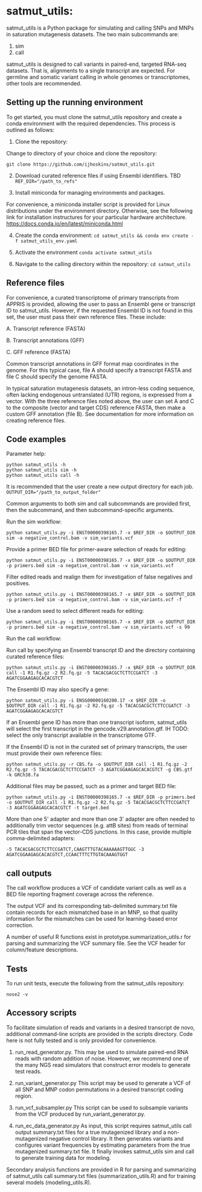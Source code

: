 # satmut_utils:

satmut_utils is a Python package for simulating and calling SNPs and MNPs in saturation mutagenesis datasets. The two main subcommands are:
1. sim
2. call

satmut_utils is designed to call variants in paired-end, targeted RNA-seq datasets. That is, alignments to a single transcript are expected. For germline and somatic variant calling in whole genomes or transcriptomes, other tools are recommended.


## Setting up the running environment

To get started, you must clone the satmut_utils repository and create a conda environment with the required dependencies. This process is outlined as follows:

1. Clone the repository:

Change to directory of your choice and clone the repository:

```git clone https://github.com/ijhoskins/satmut_utils.git```


2. Download curated reference files if using Ensembl identifiers.
TBD
```REF_DIR="/path_to_refs"```


3. Install miniconda for managing environments and packages.

For convenience, a miniconda installer script is provided for Linux distributions under the environment directory. Otherwise, see the following link for installation instructures for your particular hardware architecture.
https://docs.conda.io/en/latest/miniconda.html

4. Create the conda environment:
```cd satmut_utils && conda env create -f satmut_utils_env.yaml```

5. Activate the environment
```conda activate satmut_utils```

6. Navigate to the calling directory within the repository:
```cd satmut_utils```


## Reference files

For convenience, a curated transcriptome of primary transcripts from APPRIS is provided, allowing the user to pass an Ensembl gene or transcript ID to satmut_utils. However, if the requested Ensembl ID is not found in this set, the user must pass their own reference files. These include:

A. Transcript reference (FASTA)

B. Transcript annotations (GFF)

C. GFF reference (FASTA)

Common transcript annotations in GFF format map coordinates in the genome. For this typical case, file A should specify a transcript FASTA and file C should specify the genome FASTA.

In typical saturation mutagenesis datasets, an intron-less coding sequence, often lacking endogenous untranslated (UTR) regions, is expressed from a vector. With the three reference files noted above, the user can set A and C to the composite (vector and target CDS) reference FASTA, then make a custom GFF annotation (file B). See documentation for more information on creating reference files.


## Code examples

Parameter help:
```
python satmut_utils -h
python satmut_utils sim -h
python satmut_utils call -h
```

It is recommended that the user create a new output directory for each job.
```OUTPUT_DIR="/path_to_output_folder"```

Common arguments to both sim and call subcommands are provided first, then the subcommand, and then subcommand-specific arguments.


Run the sim workflow:

```
python satmut_utils.py -i ENST00000398165.7 -x $REF_DIR -o $OUTPUT_DIR sim -a negative_control.bam -v sim_variants.vcf
```

Provide a primer BED file for primer-aware selection of reads for editing:
```
python satmut_utils.py -i ENST00000398165.7 -x $REF_DIR -o $OUTPUT_DIR -p primers.bed sim -a negative_control.bam -v sim_variants.vcf
```

Filter edited reads and realign them for investigation of false negatives and positives.
```
python satmut_utils.py -i ENST00000398165.7 -x $REF_DIR -o $OUTPUT_DIR -p primers.bed sim -a negative_control.bam -v sim_variants.vcf -f
```


Use a random seed to select different reads for editing:
```
python satmut_utils.py -i ENST00000398165.7 -x $REF_DIR -o $OUTPUT_DIR -p primers.bed sim -a negative_control.bam -v sim_variants.vcf -s 99
```


Run the call workflow:

Run call by specifying an Ensembl transcript ID and the directory containing curated reference files:
```
python satmut_utils.py -i ENST00000398165.7 -x $REF_DIR -o $OUTPUT_DIR call -1 R1.fq.gz -2 R2.fq.gz -5 TACACGACGCTCTTCCGATCT -3 AGATCGGAAGAGCACACGTCT
```

The Ensembl ID may also specify a gene:
```
python satmut_utils.py -i ENSG00000160200.17 -x $REF_DIR -o $OUTPUT_DIR call -1 R1.fq.gz -2 R2.fq.gz -5 TACACGACGCTCTTCCGATCT -3 AGATCGGAAGAGCACACGTCT
```

If an Ensembl gene ID has more than one transcript isoform, satmut_utils will select the first transcript in the gencode.v29.annotation.gtf. IH TODO: select the only transcript available in the transcriptome GTF.

If the Ensembl ID is not in the curated set of primary transcripts, the user must provide their own reference files:
```
python satmut_utils.py -r CBS.fa -o $OUTPUT_DIR call -1 R1.fq.gz -2 R2.fq.gz -5 TACACGACGCTCTTCCGATCT -3 AGATCGGAAGAGCACACGTCT -g CBS.gtf -k GRCh38.fa
```

Additional files may be passed, such as a primer and target BED file:
```
python satmut_utils.py -i ENST00000398165.7 -x $REF_DIR -p primers.bed -o $OUTPUT_DIR call -1 R1.fq.gz -2 R2.fq.gz -5 TACACGACGCTCTTCCGATCT -3 AGATCGGAAGAGCACACGTCT -t target.bed
```

More than one 5' adapter and more than one 3' adapter are often needed to additionally trim vector sequences (e.g. attB sites) from reads of terminal PCR tiles that span the vector-CDS junctions. In this case, provide multiple comma-delimited adapters:

```
-5 TACACGACGCTCTTCCGATCT,CAAGTTTGTACAAAAAAGTTGGC -3 AGATCGGAAGAGCACACGTCT,CCAACTTTCTTGTACAAAGTGGT
```

## call outputs

The call workflow produces a VCF of candidate variant calls as well as a BED file reporting fragment coverage across the reference.

The output VCF and its corresponding tab-delimited summary.txt file contain records for each mismatched base in an MNP, so that quality information for the mismatches can be used for learning-based error correction.

A number of useful R functions exist in prototype.summarization_utils.r for parsing and summarizing the VCF summary file. See the VCF header for column/feature descriptions.


## Tests

To run unit tests, execute the following from the satmut_utils repository:

```nose2 -v```


## Accessory scripts

To facilitate simulation of reads and variants in a desired transcript de novo, additional command-line scripts are provided in the scripts directory. Code here is not fully tested and is only provided for convenience.

1. run_read_generator.py.
This may be used to simulate paired-end RNA reads with random addition of noise. However, we recommend one of the many NGS read simulators that construct error models to generate test reads.

2. run_variant_generator.py
This script may be used to generate a VCF of all SNP and MNP codon permutations in a desired transcript coding region.

3. run_vcf_subsampler.py
This script can be used to subsample variants from the VCF produced by run_variant_generator.py.

4. run_ec_data_generator.py
As input, this script requires satmut_utils call output summary.txt files for a true mutagenized library and a non-mutagenized negative control library. It then generates variants and configures variant frequencies by estimating parameters from the true mutagenized summary.txt file. It finally invokes satmut_utils sim and call to generate training data for modeling.

Secondary analysis functions are provided in R for parsing and summarizing of satmut_utils call summary.txt files (summarization_utils.R) and for training several models (modeling_utils.R).

